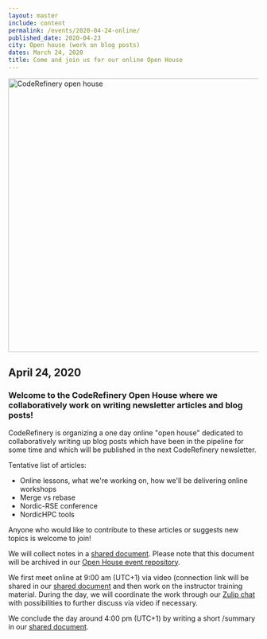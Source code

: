 ```yaml
---
layout: master
include: content
permalink: /events/2020-04-24-online/
published_date: 2020-04-23
city: Open house (work on blog posts)
dates: March 24, 2020
title: Come and join us for our online Open House
---
```


<img src="/assets/img/coderefinery_openhouse.png" alt="CodeRefinery open house" style="width:550px">

## April 24, 2020

### Welcome to the CodeRefinery Open House where we collaboratively work on **writing newsletter articles and blog posts**!

CodeRefinery is organizing a one day online "open house" dedicated to
collaboratively writing up blog posts which have been in 
the pipeline for some time and which will be published in the next 
CodeRefinery newsletter.

Tentative list of articles:
- Online lessons, what we're working on, how we'll be delivering online workshops
- Merge vs rebase
- Nordic-RSE conference
- NordicHPC tools

Anyone who would like to contribute to these articles or suggests new
topics is welcome to join!

We will collect notes in a [shared
document](https://hackmd.io/@doFoQYKqR623RI-YyXvmew/HJGgb_9VL).
Please note that this document will be archived in our [Open House
event repository](https://github.com/coderefinery/open-house).

We first meet online at 9:00 am (UTC+1) via video (connection link
will be shared in our [shared
document](https://hackmd.io/46XkhCr5T4yahKprL6N01A) and then work on
the instructor training material. During the day, we will coordinate
the work through our [Zulip chat](https://coderefinery.zulipchat.com)
with possibilities to further discuss via video if necessary.

We conclude the day around 4:00 pm (UTC+1) by writing a short
/summary in our [shared
document](https://hackmd.io/46XkhCr5T4yahKprL6N01A).
